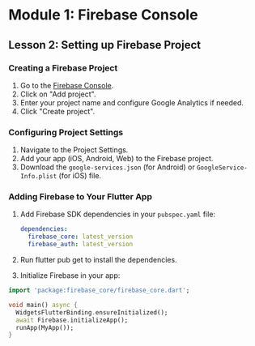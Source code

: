 # Module 1: Firebase Console

## Lesson 2: Setting up Firebase Project

### Creating a Firebase Project

1. Go to the [Firebase Console](https://console.firebase.google.com/).
2. Click on "Add project".
3. Enter your project name and configure Google Analytics if needed.
4. Click "Create project".

### Configuring Project Settings

1. Navigate to the Project Settings.
2. Add your app (iOS, Android, Web) to the Firebase project.
3. Download the `google-services.json` (for Android) or `GoogleService-Info.plist` (for iOS) file.

### Adding Firebase to Your Flutter App

1. Add Firebase SDK dependencies in your `pubspec.yaml` file:

   ```yaml
   dependencies:
     firebase_core: latest_version
     firebase_auth: latest_version
    ```

2. Run flutter pub get to install the dependencies.
3. Initialize Firebase in your app:

```dart
import 'package:firebase_core/firebase_core.dart';

void main() async {
  WidgetsFlutterBinding.ensureInitialized();
  await Firebase.initializeApp();
  runApp(MyApp());
}


```

